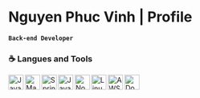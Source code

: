 # Nguyen Phuc Vinh | Profile
**`Back-end Developer`**

### ☕️ Langues and Tools
<img align="left" alt="Java" width="30px" src="https://cdn.discordapp.com/attachments/1128652851636351097/1262704286362501171/java-original.svg?ex=669e2801&is=669cd681&hm=d48d377dcb5e444a1713ccd020b35a297f5f8b77655094812384a036a208ee10&" style="max-width: 100%;">
<img align="left" alt="Maven" width="30px" src="https://cdn.discordapp.com/attachments/1128652851636351097/1262705429075460148/maven-original.svg?ex=66979192&is=66964012&hm=17ca6c4e50433fefc48e3f023271891e30b0307534a1f7844a4062ee403f64b7&" style="max-width: 100%;">
<img align="left" alt="Spring" width="30px"src="https://cdn.discordapp.com/attachments/1128652851636351097/1262704287902076979/spring-original.svg?ex=66979082&is=66963f02&hm=85d792e38619c5d04d74b6224b7258796988a99047b8462268f16a750db6a13f&" style="max-width: 100%;">
<img align="left" alt="JavaScript" width="30px" src="https://cdn.discordapp.com/attachments/1128652851636351097/1262704286652170311/javascript-plain.svg?ex=66979081&is=66963f01&hm=7fbaa042585ab8e832b1f941769cf7981b3f9619c43506db38ea60b7cb5271d2&" style="max-width: 100%;">
<img align="left" alt="NodeJS" width="30px" src="https://cdn.discordapp.com/attachments/1128652851636351097/1262704287650287687/nodejs-original.svg?ex=66979082&is=66963f02&hm=539bdec853df893c2f31480fcc4020b901264128878314bcdf0445c5f034a89b&" style="max-width: 100%;">
<img align="left" alt="Linux" width="30px" src="https://cdn.discordapp.com/attachments/1128652851636351097/1262704287058755684/linux-original.svg?ex=66979081&is=66963f01&hm=b84ed8ecef16936a84e8839820aff4b2a2d3cf2a27a0584a73326ea142c98adb&" style="max-width: 100%;">
<img align="left" alt="AWS" width="30px" src="https://cdn.discordapp.com/attachments/1128652851636351097/1262704285821698160/amazonwebservices-original-wordmark.svg?ex=66979081&is=66963f01&hm=c28573d8a12c38f4d31299cb00e0848bf3593dce89a80cd7bed2a9215adf76de&" style="max-width: 100%;">
<img align="left" alt="Docker" width="30px" src="https://cdn.discordapp.com/attachments/1128652851636351097/1262704286081617981/docker-plain-wordmark.svg?ex=66979081&is=66963f01&hm=796ce42cbbb9a12dc818ac92c356a3289a740a5789913832b6ca4c03b9a4eebc&" style="max-width: 100%;">
